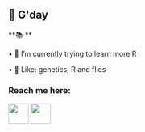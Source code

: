 
 ## 👋 G'day
 
 **📚 **

• 🌱 I’m currently trying to learn more R

• 👀 Like: genetics, R and flies 



### Reach me here:
<a href="[https://www.linkedin.com/in/colinbut/](https://www.linkedin.com/in/katie-millar-15bb56236/)"><img src="https://www.vectorlogo.zone/logos/linkedin/linkedin-icon.svg" width="40" height="40"/></a>
<a href="https://twitter.com/KatieMillar__"><img src="https://www.vectorlogo.zone/logos/pinterest/pinterest-icon.svg" width="40" height="40"/></a>


